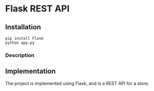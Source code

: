 # Flask REST API

## Installation 

```
pip install Flask
python app.py

```

### Description

## Implementation

The project is implemented using Flask, and is a REST API for a store. 
